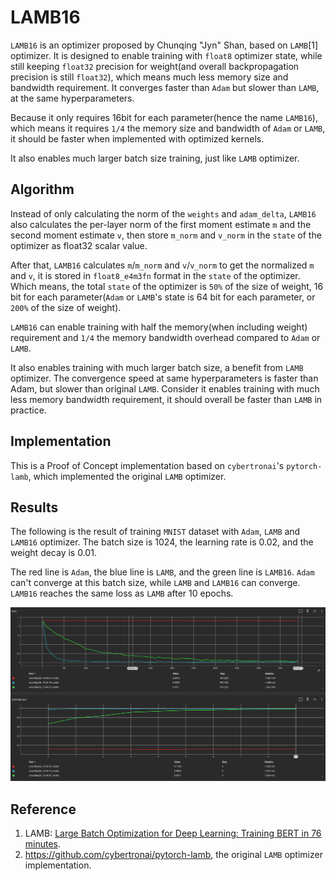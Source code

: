 # LAMB16

`LAMB16` is an optimizer proposed by Chunqing "Jyn" Shan, based on `LAMB`[1] optimizer.
It is designed to enable training with `float8` optimizer state, while still keeping `float32` precision for
weight(and overall backpropagation precision is still `float32`), which means much less memory size
and bandwidth requirement. It converges faster than `Adam` but slower than `LAMB`, at the same hyperparameters.

Because it only requires 16bit for each parameter(hence the name `LAMB16`), which
means it requires `1/4` the memory size and bandwidth of `Adam` or `LAMB`, it should
be faster when implemented with optimized kernels.

It also enables much larger batch size training, just like `LAMB` optimizer.

## Algorithm

Instead of only calculating the norm of the `weights` and `adam_delta`, `LAMB16` also calculates the per-layer norm of the
first moment estimate `m` and the second moment estimate `v`, then store `m_norm` and `v_norm` in the `state` of the
optimizer as float32 scalar value.

After that, `LAMB16` calculates `m`/`m_norm` and `v`/`v_norm` to get the normalized `m` and `v`, it is stored in
`float8_e4m3fn` format in the `state` of the optimizer. Which means, the total `state` of the optimizer is `50%` of
the size of weight, 16 bit for each parameter(`Adam` or `LAMB`'s state is 64 bit for each parameter, or `200%` of the
size of weight).

`LAMB16` can enable training with half the memory(when including weight) requirement and `1/4` the memory bandwidth
overhead compared to `Adam` or `LAMB`.

It also enables training with much larger batch size, a benefit from `LAMB` optimizer. The convergence speed at same
hyperparameters is faster than Adam, but slower than original `LAMB`. Consider it enables training with much less memory
bandwidth requirement, it should overall be faster than `LAMB` in practice.

## Implementation

This is a Proof of Concept implementation based on `cybertronai`'s `pytorch-lamb`, which implemented the original `LAMB`
optimizer.

## Results

The following is the result of training `MNIST` dataset with `Adam`, `LAMB` and `LAMB16` optimizer. The batch size is
1024, the learning rate is 0.02, and the weight decay is 0.01.

The red line is `Adam`, the blue line is `LAMB`, and the green line is `LAMB16`. `Adam` can't converge at this batch
size, while `LAMB` and `LAMB16` can converge. `LAMB16` reaches the same loss as `LAMB` after 10 epochs.

![LOSS](./images/LOSS.png)

## Reference

1. LAMB: [Large Batch Optimization for Deep Learning: Training BERT in 76 minutes](https://arxiv.org/abs/1904.00962).
2. https://github.com/cybertronai/pytorch-lamb, the original `LAMB` optimizer implementation.
